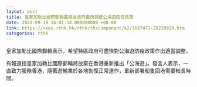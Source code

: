 ```yaml
---
layout: post
title: 皇家加勒比國際郵輪冀特區政府盡快調整公海遊防疫政策
date: 2022-09-19 16:01:54.000000000 +08:00
link: https://news.rthk.hk/rthk/ch/component/k2/1667471-20220919.htm
categories: rthk
---
```


皇家加勒比國際郵輪表示，希望特區政府可盡快對公海遊防疫政策作出適當調整。

有報道指皇家加勒比國際郵輪將放棄在香港重新推出「公海遊」。發言人表示，一直致力服務香港，隨著遊輪業於各地恢復正常運作，重新部署船隻回港需要較長時間。
